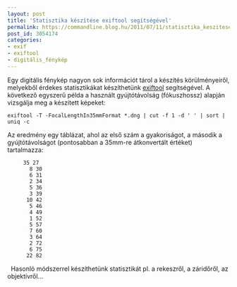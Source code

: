 ```yaml
---
layout: post
title: 'Statisztika készítése exiftool segítségével'
permalink: https://commandline.blog.hu/2011/07/11/statisztika_keszitese_exiftool_segitsegevel
post_id: 3054174
categories: 
- exif
- exiftool
- digitális_fénykép
---
```


Egy digitális fénykép nagyon sok információt tárol a készítés körülményeiről, melyekből érdekes statisztikákat készíthetünk 
[exiftool](http://commandline.blog.hu/2010/05/14/exiftool) segítségével. A következő egyszerű példa a használt gyújtótávolság (fókuszhossz) alapján vizsgálja meg a készített képeket: 
```
exiftool -T -FocalLengthIn35mmFormat *.dng | cut -f 1 -d ' ' | sort | uniq -c
``` 
Az eredmény egy táblázat, ahol az első szám a gyakoriságot, a második a gyújtótávolságot (pontosabban a 35mm-re átkonvertált értéket) tartalmazza: 
```
     35 27
       8 30
       6 31
       2 34
       5 36
       3 39
      10 42
       5 46
       4 49
       1 52
       5 57
       7 60
       3 64
       2 72
       6 75
      22 82
```
  Hasonló módszerrel készíthetünk statisztikát pl. a rekeszről, a záridőről, az objektívről...